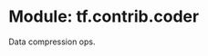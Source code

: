 <div itemscope itemtype="http://developers.google.com/ReferenceObject">
<meta itemprop="name" content="tf.contrib.coder" />
<meta itemprop="path" content="Stable" />
</div>

# Module: tf.contrib.coder

Data compression ops.

